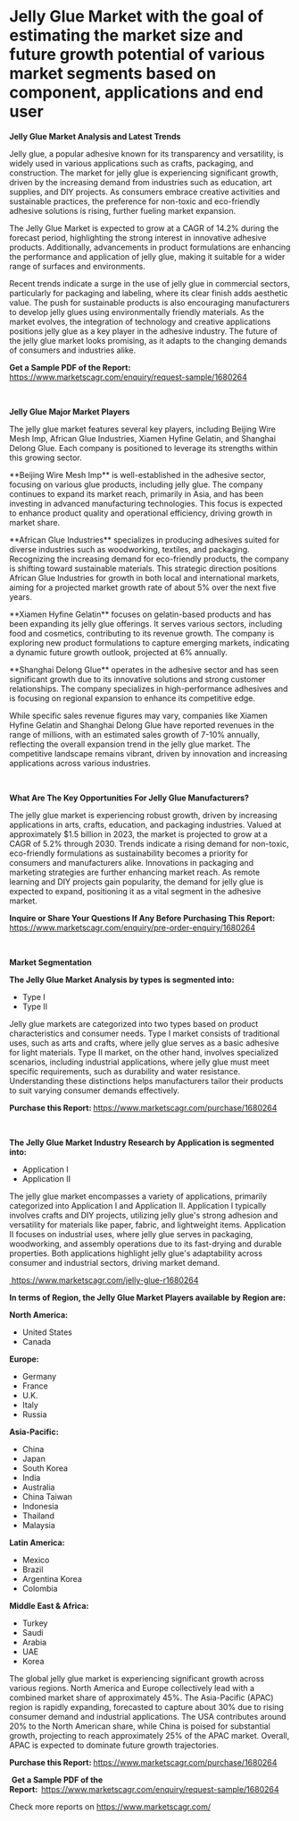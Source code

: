 <p><h1>Jelly Glue Market with the goal of estimating the market size and future growth potential of various market segments based on component, applications and end user</h1></p><p><strong>Jelly Glue Market Analysis and Latest Trends</strong></p>
<p><p>Jelly glue, a popular adhesive known for its transparency and versatility, is widely used in various applications such as crafts, packaging, and construction. The market for jelly glue is experiencing significant growth, driven by the increasing demand from industries such as education, art supplies, and DIY projects. As consumers embrace creative activities and sustainable practices, the preference for non-toxic and eco-friendly adhesive solutions is rising, further fueling market expansion. </p><p>The Jelly Glue Market is expected to grow at a CAGR of 14.2% during the forecast period, highlighting the strong interest in innovative adhesive products. Additionally, advancements in product formulations are enhancing the performance and application of jelly glue, making it suitable for a wider range of surfaces and environments. </p><p>Recent trends indicate a surge in the use of jelly glue in commercial sectors, particularly for packaging and labeling, where its clear finish adds aesthetic value. The push for sustainable products is also encouraging manufacturers to develop jelly glues using environmentally friendly materials. As the market evolves, the integration of technology and creative applications positions jelly glue as a key player in the adhesive industry. The future of the jelly glue market looks promising, as it adapts to the changing demands of consumers and industries alike.</p></p>
<p><strong>Get a Sample PDF of the Report:&nbsp;</strong> <a href="https://www.marketscagr.com/enquiry/request-sample/1680264?utm_campaign=3504&utm_medium=2&utm_source=Github&utm_content=ia&utm_term=25032025&utm_id=jelly-glue">https://www.marketscagr.com/enquiry/request-sample/1680264</a></p>
<p>&nbsp;</p>
<p><strong>Jelly Glue Major Market Players</strong></p>
<p><p>The jelly glue market features several key players, including Beijing Wire Mesh Imp, African Glue Industries, Xiamen Hyfine Gelatin, and Shanghai Delong Glue. Each company is positioned to leverage its strengths within this growing sector.</p><p>**Beijing Wire Mesh Imp** is well-established in the adhesive sector, focusing on various glue products, including jelly glue. The company continues to expand its market reach, primarily in Asia, and has been investing in advanced manufacturing technologies. This focus is expected to enhance product quality and operational efficiency, driving growth in market share.</p><p>**African Glue Industries** specializes in producing adhesives suited for diverse industries such as woodworking, textiles, and packaging. Recognizing the increasing demand for eco-friendly products, the company is shifting toward sustainable materials. This strategic direction positions African Glue Industries for growth in both local and international markets, aiming for a projected market growth rate of about 5% over the next five years.</p><p>**Xiamen Hyfine Gelatin** focuses on gelatin-based products and has been expanding its jelly glue offerings. It serves various sectors, including food and cosmetics, contributing to its revenue growth. The company is exploring new product formulations to capture emerging markets, indicating a dynamic future growth outlook, projected at 6% annually.</p><p>**Shanghai Delong Glue** operates in the adhesive sector and has seen significant growth due to its innovative solutions and strong customer relationships. The company specializes in high-performance adhesives and is focusing on regional expansion to enhance its competitive edge.</p><p>While specific sales revenue figures may vary, companies like Xiamen Hyfine Gelatin and Shanghai Delong Glue have reported revenues in the range of millions, with an estimated sales growth of 7-10% annually, reflecting the overall expansion trend in the jelly glue market. The competitive landscape remains vibrant, driven by innovation and increasing applications across various industries.</p></p>
<p>&nbsp;</p>
<p><strong>What Are The Key Opportunities For Jelly Glue Manufacturers?</strong></p>
<p><p>The jelly glue market is experiencing robust growth, driven by increasing applications in arts, crafts, education, and packaging industries. Valued at approximately $1.5 billion in 2023, the market is projected to grow at a CAGR of 5.2% through 2030. Trends indicate a rising demand for non-toxic, eco-friendly formulations as sustainability becomes a priority for consumers and manufacturers alike. Innovations in packaging and marketing strategies are further enhancing market reach. As remote learning and DIY projects gain popularity, the demand for jelly glue is expected to expand, positioning it as a vital segment in the adhesive market.</p></p>
<p><strong>Inquire or Share Your Questions If Any Before Purchasing This Report:</strong> <a href="https://www.marketscagr.com/enquiry/pre-order-enquiry/1680264?utm_campaign=3504&utm_medium=2&utm_source=Github&utm_content=ia&utm_term=25032025&utm_id=jelly-glue">https://www.marketscagr.com/enquiry/pre-order-enquiry/1680264</a></p>
<p>&nbsp;</p>
<p><strong>Market Segmentation</strong></p>
<p><strong>The Jelly Glue Market Analysis by types is segmented into:</strong></p>
<p><ul><li>Type I</li><li>Type II</li></ul></p>
<p><p>Jelly glue markets are categorized into two types based on product characteristics and consumer needs. Type I market consists of traditional uses, such as arts and crafts, where jelly glue serves as a basic adhesive for light materials. Type II market, on the other hand, involves specialized scenarios, including industrial applications, where jelly glue must meet specific requirements, such as durability and water resistance. Understanding these distinctions helps manufacturers tailor their products to suit varying consumer demands effectively.</p></p>
<p><strong>Purchase this Report:&nbsp;</strong><a href="https://www.marketscagr.com/purchase/1680264?utm_campaign=3504&utm_medium=2&utm_source=Github&utm_content=ia&utm_term=25032025&utm_id=jelly-glue">https://www.marketscagr.com/purchase/1680264</a></p>
<p>&nbsp;</p>
<p><strong>The Jelly Glue Market Industry Research by Application is segmented into:</strong></p>
<p><ul><li>Application I</li><li>Application II</li></ul></p>
<p><p>The jelly glue market encompasses a variety of applications, primarily categorized into Application I and Application II. Application I typically involves crafts and DIY projects, utilizing jelly glue's strong adhesion and versatility for materials like paper, fabric, and lightweight items. Application II focuses on industrial uses, where jelly glue serves in packaging, woodworking, and assembly operations due to its fast-drying and durable properties. Both applications highlight jelly glue's adaptability across consumer and industrial sectors, driving market demand.</p></p>
<p><a href="https://www.marketscagr.com/jelly-glue-r1680264?utm_campaign=3504&utm_medium=2&utm_source=Github&utm_content=ia&utm_term=25032025&utm_id=jelly-glue">&nbsp;https://www.marketscagr.com/jelly-glue-r1680264</a></p>
<p><strong>In terms of Region, the Jelly Glue Market Players available by Region are:</strong></p>
<p>
    <p> <strong> North America: </strong>
        <ul>
            <li>United States</li>
            <li>Canada</li>
        </ul>
        </p> 
    <p> <strong> Europe: </strong>
        <ul>
            <li>Germany</li>
            <li>France</li>
            <li>U.K.</li>
            <li>Italy</li>
            <li>Russia</li>
        </ul>
        </p> 
    <p> <strong> Asia-Pacific: </strong>
        <ul>
            <li>China</li>
            <li>Japan</li>
            <li>South Korea</li>
            <li>India</li>
            <li>Australia</li>
            <li>China Taiwan</li>
            <li>Indonesia</li>
            <li>Thailand</li>
            <li>Malaysia</li>
        </ul>
        </p> 
    <p> <strong> Latin America: </strong>
        <ul>
            <li>Mexico</li>
            <li>Brazil</li>
            <li>Argentina Korea</li>
            <li>Colombia</li>
        </ul>
        </p> 
    <p> <strong> Middle East & Africa: </strong>
        <ul>
            <li>Turkey</li>
            <li>Saudi</li>
            <li>Arabia</li>
            <li>UAE</li>
            <li>Korea</li>
        </ul>
    </p>
    </p>
<p><p>The global jelly glue market is experiencing significant growth across various regions. North America and Europe collectively lead with a combined market share of approximately 45%. The Asia-Pacific (APAC) region is rapidly expanding, forecasted to capture about 30% due to rising consumer demand and industrial applications. The USA contributes around 20% to the North American share, while China is poised for substantial growth, projecting to reach approximately 25% of the APAC market. Overall, APAC is expected to dominate future growth trajectories.</p></p>
<p><strong>Purchase this Report: </strong><a href="https://www.marketscagr.com/purchase/1680264?utm_campaign=3504&utm_medium=2&utm_source=Github&utm_content=ia&utm_term=25032025&utm_id=jelly-glue">https://www.marketscagr.com/purchase/1680264</a></p>
<p>&nbsp;<strong>Get a Sample PDF of the Report:&nbsp;&nbsp;</strong><a href="https://www.marketscagr.com/enquiry/request-sample/1680264?utm_campaign=3504&utm_medium=2&utm_source=Github&utm_content=ia&utm_term=25032025&utm_id=jelly-glue">https://www.marketscagr.com/enquiry/request-sample/1680264</a></p>
<p><strong></strong></p>
<p>Check more reports on <a href="https://www.marketscagr.com/?utm_campaign=3504&utm_medium=2&utm_source=Github&utm_content=ia&utm_term=25032025&utm_id=jelly-glue">https://www.marketscagr.com/</a></p>